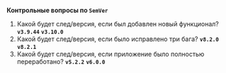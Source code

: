 **Контрольные вопросы по `SemVer`**

1. Какой будет след/версия, если был добавлен новый функционал?
    **`v3.9.44`**
    **`v3.10.0`**
2. Какой будет след/версия, если было исправлено три бага?
**`v8.2.0`**
**`v8.2.1`**
3. Какой будет след/версия, если приложение было полностью переработано?
**`v5.2.2`**
**`v6.0.0`**
